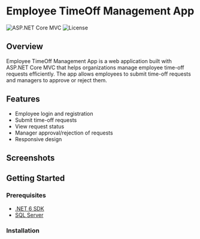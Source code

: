 # Employee TimeOff Management App

![ASP.NET Core MVC](https://img.shields.io/badge/ASP.NET%20Core%20MVC-5.0-blue)
![License](https://img.shields.io/badge/license-MIT-green)

## Overview

Employee TimeOff Management App is a web application built with ASP.NET Core MVC that helps organizations manage employee time-off requests efficiently. The app allows employees to submit time-off requests and managers to approve or reject them.

## Features

- Employee login and registration
- Submit time-off requests
- View request status
- Manager approval/rejection of requests
- Responsive design

## Screenshots

## Getting Started

### Prerequisites

- [.NET 6 SDK](https://dotnet.microsoft.com/download/dotnet/6.0)
- [SQL Server](https://www.microsoft.com/en-us/sql-server/sql-server-downloads)

### Installation

